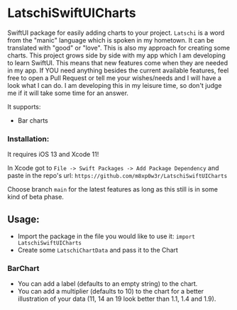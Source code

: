 # LatschiSwiftUICharts

SwiftUI package for easily adding charts to your project. `Latschi` is a word from the "manic" language which is spoken in my hometown. It can be translated with "good" or "love". This is also my approach for creating some charts.
This project grows side by side with my app which I am developing to learn SwiftUI. This means that new features come when they are needed in my app. If YOU need anything besides the current available features, feel free to open a Pull Request or tell me your wishes/needs and I will have a look what I can do. I am developing this in my leisure time, so don't judge me if it will take some time for an answer.

It supports:
* Bar charts

### Installation:

It requires iOS 13 and Xcode 11!

In Xcode got to `File -> Swift Packages -> Add Package Dependency` and paste in the repo's url: `https://github.com/m8xp0w3r/LatschiSwiftUICharts`

Choose branch `main` for the latest features as long as this still is in some kind of beta phase.

## Usage:

* Import the package in the file you would like to use it:  `import LatschiSwiftUICharts`
* Create some `LatschiChartData` and pass it to the Chart

### BarChart

* You can add a  label (defaults to an empty string) to the chart.
* You can add a multiplier (defaults to 10) to the chart for a better illustration of your data (11, 14 an 19 look better than 1.1, 1.4 and 1.9).



